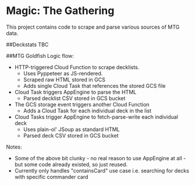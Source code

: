# Magic: The Gathering
This project contains code to scrape and parse various sources of MTG data.

##Deckstats
TBC

##MTG Goldfish
Logic flow:
* HTTP-triggered Cloud Function to scrape decklists. 
  * Uses Pyppeteer as JS-rendered.
  * Scraped raw HTML stored in GCS
  * Adds single Cloud Task that references the stored GCS file 
* Cloud Task triggers AppEngine to parse the HTML
  * Parsed decklist CSV stored in GCS bucket
* The GCS storage event triggers another Cloud Function
  * Adds a Cloud Task for each individual deck in the list
* Cloud Tasks trigger AppEngine to fetch-parse-write each individual deck
  * Uses plain-ol' JSoup as standard HTML
  * Parsed deck CSV stored in GCS bucket 

Notes:  
* Some of the above bit clunky - no real reason to use AppEngine at all -
but some code already existed, so just reused.
* Currently only handles "containsCard" use case i.e. searching for decks with 
specific commander card